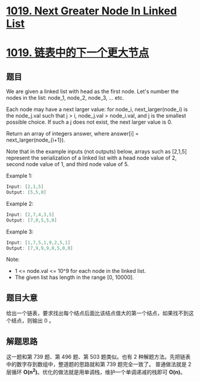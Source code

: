 # [1019. Next Greater Node In Linked List](https://leetcode.com/problems/next-greater-node-in-linked-list/)
# [1019. 链表中的下一个更大节点](https://leetcode.cn/problems/next-greater-node-in-linked-list/description/)

## 题目

We are given a linked list with head as the first node.  Let's number the nodes in the list: node\_1, node\_2, node\_3, ... etc.

Each node may have a next larger value: for node_i, next\_larger(node\_i) is the node\_j.val such that j > i, node\_j.val > node\_i.val, and j is the smallest possible choice.  If such a j does not exist, the next larger value is 0.

Return an array of integers answer, where answer[i] = next\_larger(node\_{i+1}).

Note that in the example inputs (not outputs) below, arrays such as [2,1,5] represent the serialization of a linked list with a head node value of 2, second node value of 1, and third node value of 5.



Example 1:

```c
Input: [2,1,5]
Output: [5,5,0]
```

Example 2:

```c
Input: [2,7,4,3,5]
Output: [7,0,5,5,0]
```

Example 3:

```c
Input: [1,7,5,1,9,2,5,1]
Output: [7,9,9,9,0,5,0,0]
```

Note:

- 1 <= node.val <= 10^9 for each node in the linked list.
- The given list has length in the range [0, 10000].


## 题目大意

给出一个链表，要求找出每个结点后面比该结点值大的第一个结点，如果找不到这个结点，则输出 0 。


## 解题思路

这一题和第 739 题、第 496 题、第 503 题类似。也有 2 种解题方法。先把链表中的数字存到数组中，整道题的思路就和第 739 题完全一致了。
普通做法就是 2 层循环 **O(n<sup>2</sup>)**。优化的做法就是用单调栈，维护一个单调递减的栈即可 **O(n)**。


